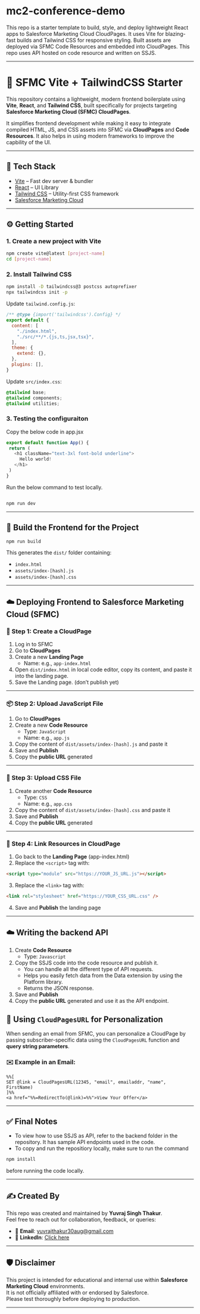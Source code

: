 # mc2-conference-demo

This repo is a starter template to build, style, and deploy lightweight React apps to Salesforce Marketing Cloud CloudPages. It uses Vite for blazing-fast builds and Tailwind CSS for responsive styling. Built assets are deployed via SFMC Code Resources and embedded into CloudPages. This repo uses API hosted on code resource and written on SSJS.

---

# 🚀 SFMC Vite + TailwindCSS Starter

This repository contains a lightweight, modern frontend boilerplate using **Vite**, **React**, and **Tailwind CSS**, built specifically for projects targeting **Salesforce Marketing Cloud (SFMC) CloudPages**.

It simplifies frontend development while making it easy to integrate compiled HTML, JS, and CSS assets into SFMC via **CloudPages** and **Code Resources**.
It also helps in using modern frameworks to improve the capbility of the UI.

---

## 🧰 Tech Stack

- [Vite](https://vitejs.dev/) – Fast dev server & bundler  
- [React](https://react.dev/) – UI Library  
- [Tailwind CSS](https://tailwindcss.com/) – Utility-first CSS framework  
- [Salesforce Marketing Cloud](https://www.salesforce.com/products/marketing-cloud/)

---

## ⚙️ Getting Started

### 1. Create a new project with Vite

```bash
npm create vite@latest [project-name] 
cd [project-name]
```

### 2. Install Tailwind CSS

```bash
npm install -D tailwindcss@3 postcss autoprefixer
npx tailwindcss init -p
```

Update `tailwind.config.js`:

```js
/** @type {import('tailwindcss').Config} */
export default {
  content: [
    "./index.html",
    "./src/**/*.{js,ts,jsx,tsx}",
  ],
  theme: {
    extend: {},
  },
  plugins: [],
}
```

Update `src/index.css`:

```css
@tailwind base;
@tailwind components;
@tailwind utilities;
```
 
### 3. Testing the configuraiton


Copy the below code in app.jsx

 ```js
export default function App() {
  return (
    <h1 className="text-3xl font-bold underline">
      Hello world!
    </h1>
  )
}
 ```

Run the below command to test locally.

 ```bash

npm run dev

 ```


---

## 🧱 Build the Frontend for the Project

```bash
npm run build
```

This generates the `dist/` folder containing:

- `index.html`
- `assets/index-[hash].js`
- `assets/index-[hash].css`

---

## ☁️ Deploying Frontend to Salesforce Marketing Cloud (SFMC)

### 📝 Step 1: Create a CloudPage

1. Log in to SFMC
2. Go to **CloudPages**
3. Create a new **Landing Page** 
   - Name: e.g., `app-index.html`
4. Open `dist/index.html` in local code editor, copy its content, and paste it into the landing page.
5. Save the Landing page. (don’t publish yet)

---

### 📦 Step 2: Upload JavaScript File

1. Go to **CloudPages**
2. Create a new **Code Resource**
   - Type: `JavaScript`
   - Name: e.g., `app.js`
3. Copy the content of `dist/assets/index-[hash].js` and paste it
4. Save and **Publish**
5. Copy the **public URL** generated

---

### 🎨 Step 3: Upload CSS File

1. Create another **Code Resource**
   - Type: `CSS`
   - Name: e.g., `app.css`
2. Copy the content of `dist/assets/index-[hash].css` and paste it
3. Save and **Publish**
4. Copy the **public URL** generated

---

### 🔗 Step 4: Link Resources in CloudPage

1. Go back to the **Landing Page** (app-index.html)
2. Replace the `<script>` tag with:

```html
<script type="module" src="https://YOUR_JS_URL.js"></script>
```

3. Replace the `<link>` tag with:

```html
<link rel="stylesheet" href="https://YOUR_CSS_URL.css" />
```

4. Save and **Publish** the landing page

---

## ☁️ Writing the backend API

1. Create  **Code Resource**
   - Type: `Javascript`
2. Copy the SSJS code into the code resource and publish it. 
   - You can handle all the different type of API requests.
   - Helps you easily fetch data from the Data extension by using the Platform library.
   - Returns the JSON response.
3. Save and **Publish**
4. Copy the **public URL** generated and use it as the API endpoint.

## 🔗 Using `CloudPagesURL` for Personalization

When sending an email from SFMC, you can personalize a CloudPage by passing subscriber-specific data using the `CloudPagesURL` function and **query string parameters**.

### ✉️ Example in an Email:

```ampscript
%%[
SET @link = CloudPagesURL(12345, "email", emailaddr, "name", FirstName)
]%%
<a href="%%=RedirectTo(@link)=%%">View Your Offer</a>
```
---

## ✅ Final Notes

- To view how to use SSJS as API, refer to the backend folder in the repository. It has sample API endpoints used in the code.
- To copy and run the repositiory locally, make sure to run the command 

```bash
npm install
```
 before running the code locally.


---

## ✍️ Created By

This repo was created and maintained by **Yuvraj Singh Thakur**.  
Feel free to reach out for collaboration, feedback, or queries:

- 📧 **Email**: [yuvrajthakur30aug@gmail.com](mailto:yuvrajthakur30aug@gmail.com)  
- 💼 **LinkedIn**: [Click here](https://www.linkedin.com/in/yuvraj-singh-thakur-a5b004167/)  

---

## 🛡️ Disclaimer

This project is intended for educational and internal use within **Salesforce Marketing Cloud** environments.  
It is not officially affiliated with or endorsed by Salesforce.  
Please test thoroughly before deploying to production.

---

